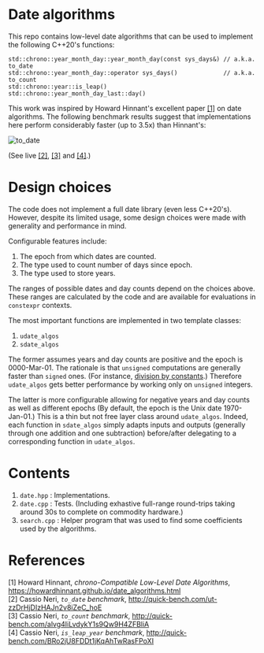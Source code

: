 # Date algorithms

This repo contains low-level date algorithms that can be used to implement the following C++20's
functions:

    std::chrono::year_month_day::year_month_day(const sys_days&) // a.k.a. to_date
    std::chrono::year_month_day::operator sys_days()             // a.k.a. to_count
    std::chrono::year::is_leap()
    std::chrono::year_month_day_last::day()

This work was inspired by Howard Hinnant's excellent paper [[1]](https://howardhinnant.github.io/date_algorithms.html)
on date algorithms. The following benchmark results suggest that implementations here perform
considerably faster (up to 3.5x) than Hinnant's:

![to_date](https://github.com/cassioneri/dates/blob/master/benchmarks.png)

(See live [[2]](http://quick-bench.com/ut-zzDrHjDIzHAJn2v8iZeC_hoE),
[[3]](http://quick-bench.com/alvg4IiLvdykY1s9Qw9H4ZFBliA) and
[[4]](http://quick-bench.com/BRo2jU8FDDt1jKqAhTwRasFPoXI).)

# Design choices

The code does not implement a full date library (even less C++20's). However, despite its limited
usage, some design choices were made with generality and performance in mind.

Configurable features include:

1. The epoch from which dates are counted.
2. The type used to count number of days since epoch.
3. The type used to store years.

The ranges of possible dates and day counts depend on the choices above. These ranges are calculated
by the code and are available for evaluations in `constexpr` contexts.

The most important functions are implemented in two template classes:

1. `udate_algos`
2. `sdate_algos`

The former assumes years and day counts are positive and the epoch is 0000-Mar-01. The rationale is
that `unsigned` computations are generally faster than `signed` ones. (For instance, [division by
constants](https://godbolt.org/z/4JxB4J).) Therefore `udate_algos` gets better performance by
working only on `unsigned` integers.

The latter is more configurable allowing for negative years and day counts as well as different
epochs (By default, the epoch is the Unix date 1970-Jan-01.) This is a thin but not free layer
class around `udate_algos`. Indeed, each function in `sdate_algos` simply adapts inputs and outputs
(generally through one addition and one subtraction) before/after delegating to a corresponding
function in `udate_algos`.

# Contents

1. `date.hpp`   : Implementations.
2. `date.cpp`   : Tests. (Including exhastive full-range round-trips taking around 30s to complete
on commodity hardware.)
3. `search.cpp` : Helper program that was used to find some coefficients used by the algorithms.

# References

[1] Howard Hinnant, *chrono-Compatible Low-Level Date Algorithms*, https://howardhinnant.github.io/date_algorithms.html<br>
[2] Cassio Neri, *`to_date` benchmark*, http://quick-bench.com/ut-zzDrHjDIzHAJn2v8iZeC_hoE<br>
[3] Cassio Neri, *`to_count` benchmark*, http://quick-bench.com/alvg4IiLvdykY1s9Qw9H4ZFBliA<br>
[4] Cassio Neri, *`is_leap_year` benchmark*, http://quick-bench.com/BRo2jU8FDDt1jKqAhTwRasFPoXI<br>

